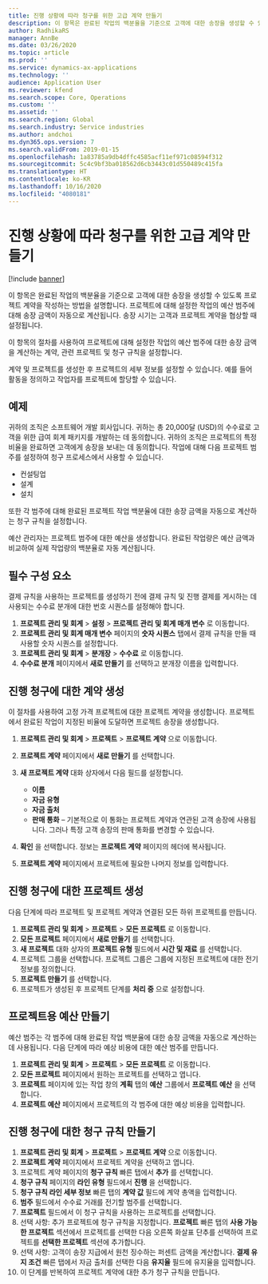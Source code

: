 ```yaml
---
title: 진행 상황에 따라 청구를 위한 고급 계약 만들기
description: 이 항목은 완료된 작업의 백분율을 기준으로 고객에 대한 송장을 생성할 수 있도록 프로젝트 계약을 작성하는 방법을 설명합니다.
author: RadhikaRS
manager: AnnBe
ms.date: 03/26/2020
ms.topic: article
ms.prod: ''
ms.service: dynamics-ax-applications
ms.technology: ''
audience: Application User
ms.reviewer: kfend
ms.search.scope: Core, Operations
ms.custom: ''
ms.assetid: ''
ms.search.region: Global
ms.search.industry: Service industries
ms.author: andchoi
ms.dyn365.ops.version: 7
ms.search.validFrom: 2019-01-15
ms.openlocfilehash: 1a83785a9db4dffc4585acf11ef971c08594f312
ms.sourcegitcommit: 5c4c9bf3ba018562d6cb3443c01d550489c415fa
ms.translationtype: HT
ms.contentlocale: ko-KR
ms.lasthandoff: 10/16/2020
ms.locfileid: "4080181"
---
```

# <a name="create-advanced-contracts-for-billing-based-on-progress"></a>진행 상황에 따라 청구를 위한 고급 계약 만들기
[!include [banner](../includes/banner.md)]

이 항목은 완료된 작업의 백분율을 기준으로 고객에 대한 송장을 생성할 수 있도록 프로젝트 계약을 작성하는 방법을 설명합니다. 프로젝트에 대해 설정한 작업의 예산 범주에 대해 송장 금액이 자동으로 계산됩니다. 송장 시기는 고객과 프로젝트 계약을 협상할 때 설정됩니다.

이 항목의 절차를 사용하여 프로젝트에 대해 설정한 작업의 예산 범주에 대한 송장 금액을 계산하는 계약, 관련 프로젝트 및 청구 규칙을 설정합니다.

계약 및 프로젝트를 생성한 후 프로젝트의 세부 정보를 설정할 수 있습니다. 예를 들어 활동을 정의하고 작업자를 프로젝트에 할당할 수 있습니다.

## <a name="example"></a>예제

귀하의 조직은 소프트웨어 개발 회사입니다. 귀하는 총 20,000달 (USD)의 수수료로 고객을 위한 급여 회계 패키지를 개발하는 데 동의합니다. 귀하의 조직은 프로젝트의 특정 비율을 완료하면 고객에게 송장을 보내는 데 동의합니다. 작업에 대해 다음 프로젝트 범주를 설정하여 청구 프로세스에서 사용할 수 있습니다.

- 컨설팅업
- 설계
- 설치

또한 각 범주에 대해 완료된 프로젝트 작업 백분율에 대한 송장 금액을 자동으로 계산하는 청구 규칙을 설정합니다.

예산 관리자는 프로젝트 범주에 대한 예산을 생성합니다. 완료된 작업량은 예산 금액과 비교하여 실제 작업량의 백분율로 자동 계산됩니다.

## <a name="prerequisites"></a>필수 구성 요소

결제 규칙을 사용하는 프로젝트를 생성하기 전에 결제 규칙 및 진행 결제를 게시하는 데 사용되는 수수료 분개에 대한 번호 시퀀스를 설정해야 합니다.

1. **프로젝트 관리 및 회계** \> **설정** \> **프로젝트 관리 및 회계 매개 변수** 로 이동합니다.
2. **프로젝트 관리 및 회계 매개 변수** 페이지의 **숫자 시퀀스** 탭에서 결제 규칙을 만들 때 사용할 숫자 시퀀스를 설정합니다.
3. **프로젝트 관리 및 회계** \> **분개장** \> **수수료** 로 이동합니다.
4. **수수료 분개** 페이지에서 **새로 만들기** 를 선택하고 분개장 이름을 입력합니다.

## <a name="create-a-contract-for-progress-billings"></a>진행 청구에 대한 계약 생성

이 절차를 사용하여 고정 가격 프로젝트에 대한 프로젝트 계약을 생성합니다. 프로젝트에서 완료된 작업이 지정된 비율에 도달하면 프로젝트 송장을 생성합니다.

1. **프로젝트 관리 및 회계** \> **프로젝트** \> **프로젝트 계약** 으로 이동합니다.
2. **프로젝트 계약** 페이지에서 **새로 만들기** 를 선택합니다.
3. **새 프로젝트 계약** 대화 상자에서 다음 필드를 설정합니다.

    - **이름**
    - **자금 유형**
    - **자금 출처**
    - **판매 통화** – 기본적으로 이 통화는 프로젝트 계약과 연관된 고객 송장에 사용됩니다. 그러나 특정 고객 송장의 판매 통화를 변경할 수 있습니다.

4. **확인** 을 선택합니다. 정보는 **프로젝트 계약** 페이지의 헤더에 복사됩니다.
5. **프로젝트 계약** 페이지에서 프로젝트에 필요한 나머지 정보를 입력합니다.

## <a name="create-a-project-for-progress-billings"></a>진행 청구에 대한 프로젝트 생성

다음 단계에 따라 프로젝트 및 프로젝트 계약과 연결된 모든 하위 프로젝트를 만듭니다.

1. **프로젝트 관리 및 회계** \> **프로젝트** \> **모든 프로젝트** 로 이동합니다.
2. **모든 프로젝트** 페이지에서 **새로 만들기** 를 선택합니다.
3. **새 프로젝트** 대화 상자의 **프로젝트 유형** 필드에서 **시간 및 재료** 를 선택합니다.
4. 프로젝트 그룹을 선택합니다. 프로젝트 그룹은 그룹에 지정된 프로젝트에 대한 전기 정보를 정의합니다.
5. **프로젝트 만들기** 를 선택합니다.
6. 프로젝트가 생성된 후 프로젝트 단계를 **처리 중** 으로 설정합니다.

## <a name="create-a-budget-for-a-project"></a>프로젝트용 예산 만들기

예산 범주는 각 범주에 대해 완료된 작업 백분율에 대한 송장 금액을 자동으로 계산하는 데 사용됩니다. 다음 단계에 따라 예상 비용에 대한 예산 범주를 만듭니다.

1. **프로젝트 관리 및 회계** \> **프로젝트** \> **모든 프로젝트** 로 이동합니다.
2. **모든 프로젝트** 페이지에서 원하는 프로젝트를 선택하고 엽니다.
3. **프로젝트** 페이지에 있는 작업 창의 **계획** 탭의 **예산** 그룹에서 **프로젝트 예산** 을 선택합니다.
4. **프로젝트 예산** 페이지에서 프로젝트의 각 범주에 대한 예상 비용을 입력합니다.

## <a name="create-billing-rules-for-progress-billings"></a>진행 청구에 대한 청구 규칙 만들기

1. **프로젝트 관리 및 회계** \> **프로젝트** \> **프로젝트 계약** 으로 이동합니다.
2. **프로젝트 계약** 페이지에서 프로젝트 계약을 선택하고 엽니다.
3. 프로젝트 계약 페이지의 **청구 규칙** 빠른 탭에서 **추가** 를 선택합니다.
4. **청구 규칙** 페이지의 **라인 유형** 필드에서 **진행** 을 선택합니다.
5. **청구 규칙 라인 세부 정보** 빠른 탭의 **계약 값** 필드에 계약 총액을 입력합니다.
6. **범주** 필드에서 수수료 거래를 전기할 범주를 선택합니다.
7. **프로젝트** 필드에서 이 청구 규칙을 사용하는 프로젝트를 선택합니다.
8. 선택 사항: 추가 프로젝트에 청구 규칙을 지정합니다. **프로젝트** 빠른 탭의 **사용 가능한 프로젝트** 섹션에서 프로젝트를 선택한 다음 오른쪽 화살표 단추를 선택하여 프로젝트를 **선택한 프로젝트** 섹션에 추가합니다.
9. 선택 사항: 고객이 송장 지급에서 원천 징수하는 퍼센트 금액을 계산합니다. **결제 유지 조건** 빠른 탭에서 자금 출처를 선택한 다음 **유지율** 필드에 유지율을 입력합니다.
10. 이 단계를 반복하여 프로젝트 계약에 대한 추가 청구 규칙을 만듭니다.
